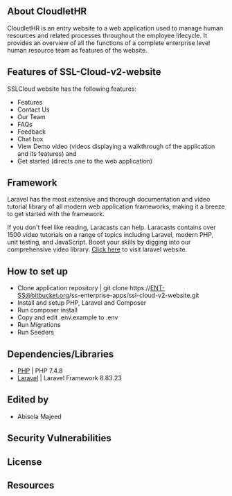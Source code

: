 ## About CloudletHR

CloudletHR is an entry website to a web application used to manage human resources and related processes throughout the employee lifecycle. It provides an overview of all the functions of a complete enterprise level human resource team as features of the website. 

## Features of SSL-Cloud-v2-website

SSLCloud website has the following features:

- Features
- Contact Us
- Our Team
- FAQs
- Feedback
- Chat box
- View Demo video (videos displaying a walkthrough of the application and its features) and
- Get started (directs one to the web application)

## Framework

Laravel has the most extensive and thorough documentation and video tutorial library of all modern web application frameworks, making it a breeze to get started with the framework.

If you don't feel like reading, Laracasts can help. Laracasts contains over 1500 video tutorials on a range of topics including Laravel, modern PHP, unit testing, and JavaScript. Boost your skills by digging into our comprehensive video library. [Click here](https://laravel.com) to visit laravel website.

## How to set up

- Clone application repository | git clone https://ENT-SS@bitbucket.org/ss-enterprise-apps/ssl-cloud-v2-website.git
- Install and setup PHP, Laravel and Composer
- Run composer install
- Copy and edit .env.example to .env
- Run Migrations
- Run Seeders

## Dependencies/Libraries

- [PHP](https://www.php.net/) | PHP 7.4.8
- [Laravel](https://laravel.com) | Laravel Framework 8.83.23

## Edited by

- Abisola Majeed

## Security Vulnerabilities

## License

## Resources
